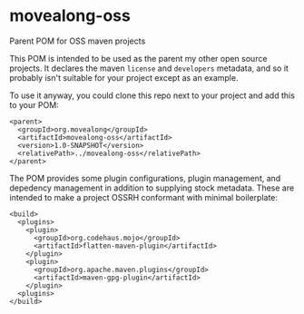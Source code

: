 # movealong-oss
Parent POM for OSS maven projects

This POM is intended to be used as the parent my other open source projects. It declares the maven `license` and `developers` metadata, and so it probably isn't suitable for your project except as an example.

To use it anyway, you could clone this repo next to your project and add this to your POM:

```
<parent>
  <groupId>org.movealong</groupId>
  <artifactId>movealong-oss</artifactId>
  <version>1.0-SNAPSHOT</version>
  <relativePath>../movealong-oss</relativePath>
</parent>
```

The POM provides some plugin configurations, plugin management, and depedency management in addition to supplying stock metadata. These are intended to make a project OSSRH conformant with minimal boilerplate:

```
<build>
  <plugins>
    <plugin>
      <groupId>org.codehaus.mojo</groupId>
      <artifactId>flatten-maven-plugin</artifactId>
    </plugin>
    <plugin>
      <groupId>org.apache.maven.plugins</groupId>
      <artifactId>maven-gpg-plugin</artifactId>
    </plugin>
  <plugins>
</build>
```
